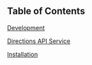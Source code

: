 Table of Contents
-----------------

[Development](https://github.com/devtrw/GoogleMapsBundle/blob/master/Resources/doc/development.md)

[Directions API Service](https://github.com/devtrw/GoogleMapsBundle/blob/master/Resources/doc/directions.md)

[Installation](https://github.com/devtrw/GoogleMapsBundle/blob/master/Resources/doc/installation.md)
